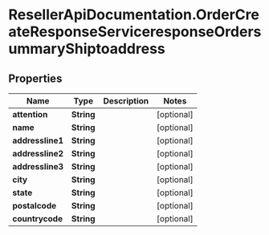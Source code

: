 # ResellerApiDocumentation.OrderCreateResponseServiceresponseOrdersummaryShiptoaddress

## Properties

Name | Type | Description | Notes
------------ | ------------- | ------------- | -------------
**attention** | **String** |  | [optional] 
**name** | **String** |  | [optional] 
**addressline1** | **String** |  | [optional] 
**addressline2** | **String** |  | [optional] 
**addressline3** | **String** |  | [optional] 
**city** | **String** |  | [optional] 
**state** | **String** |  | [optional] 
**postalcode** | **String** |  | [optional] 
**countrycode** | **String** |  | [optional] 


